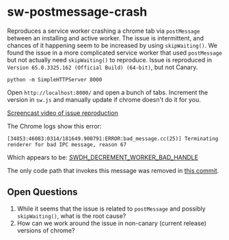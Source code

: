 # sw-postmessage-crash
Reproduces a service worker crashing a chrome tab via `postMessage` between an installing and active worker. The issue is intermittent, and chances of it happening seem to be increased by using `skipWaiting()`. We found the issue in a more complicated service worker that used `postMessage` but not actually need `skipWaiting()` to reproduce. Issue is reproduced in `Version 65.0.3325.162 (Official Build) (64-bit)`, but not Canary.

`python -m SimpleHTTPServer 8000`

Open `http://localhost:8000/` and open a bunch of tabs. Increment the version in `sw.js` and manually update if chrome doesn't do it for you.

[Screencast video of issue reproduction](https://www.youtube.com/watch?v=yCNtFGevQ5M)

The Chrome logs show this error:
```
[34853:46083:0314/181649.900791:ERROR:bad_message.cc(25)] Terminating renderer for bad IPC message, reason 67
```

Which appears to be: [SWDH_DECREMENT_WORKER_BAD_HANDLE](https://cs.chromium.org/chromium/src/content/browser/bad_message.h?type=cs&q=SWDH_DECREMENT_WORKER_BAD_HANDLE&sq=package:chromium&l=94)

The only code path that invokes this message was removed in [this commit](https://chromium.googlesource.com/chromium/src/+/fa23f2ad198386c864ec998452d9f6d916b2219a).

## Open Questions

1. While it seems that the issue is related to `postMessage` and possibly `skipWaiting()`, what is the root cause?
2. How can we work around the issue in non-canary (current release) versions of chrome?